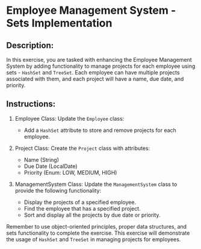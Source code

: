 # Employee Management System - Sets Implementation

## Description:
In this exercise, you are tasked with enhancing the Employee Management System by adding functionality to manage projects for each employee using sets - `HashSet` and `TreeSet`. Each employee can have multiple projects associated with them, and each project will have a name, due date, and priority.

## Instructions:

1. Employee Class:
Update the `Employee` class:
   - Add a `HashSet` attribute to store and remove projects for each employee.

2. Project Class:
Create the `Project` class with attributes:
   - Name (String)
   - Due Date (LocalDate)
   - Priority (Enum: LOW, MEDIUM, HIGH)

3. ManagementSystem Class:
Update the `ManagementSystem` class to provide the following functionality:
   - Display the projects of a specified employee.
   - Find the employee that has a specified project.
   - Sort and display all the projects by due date or priority.

Remember to use object-oriented principles, proper data structures, and sets functionality to complete the exercise. This exercise will demonstrate the usage of `HashSet` and `TreeSet` in managing projects for employees.
